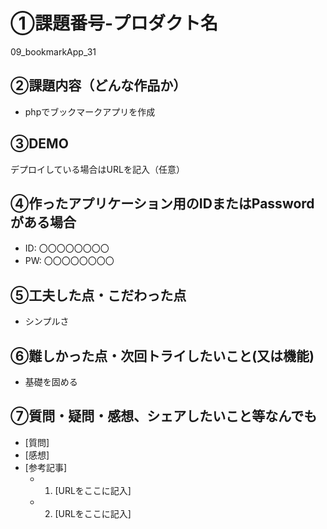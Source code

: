 # ①課題番号-プロダクト名

09_bookmarkApp_31

## ②課題内容（どんな作品か）

- phpでブックマークアプリを作成

## ③DEMO

デプロイしている場合はURLを記入（任意）

## ④作ったアプリケーション用のIDまたはPasswordがある場合

- ID: 〇〇〇〇〇〇〇〇
- PW: 〇〇〇〇〇〇〇〇

## ⑤工夫した点・こだわった点

- シンプルさ

## ⑥難しかった点・次回トライしたいこと(又は機能)

- 基礎を固める

## ⑦質問・疑問・感想、シェアしたいこと等なんでも

- [質問] 
- [感想] 
- [参考記事]
  - 1. [URLをここに記入]
  - 2. [URLをここに記入]